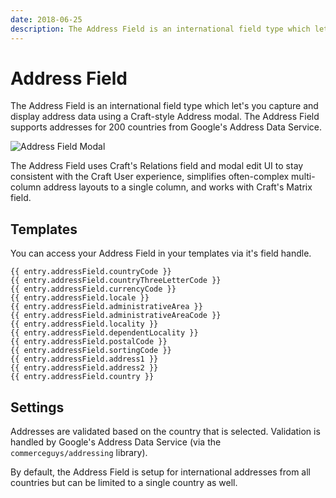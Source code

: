 ```yaml
---
date: 2018-06-25
description: The Address Field is an international field type which let's you capture and display address data using a Craft-style Address modal.
---
```


# Address Field

The Address Field is an international field type which let's you capture and display address data using a Craft-style Address modal. The Address Field supports addresses for 200 countries from Google's Address Data Service.

![Address Field Modal](./../images/fields/sprout-address-modal.png) 

The Address Field uses Craft's Relations field and modal edit UI to stay consistent with the Craft User experience, simplifies often-complex multi-column address layouts to a single column, and works with Craft's Matrix field.

## Templates

You can access your Address Field in your templates via it's field handle. 

``` twig
{{ entry.addressField.countryCode }}
{{ entry.addressField.countryThreeLetterCode }}
{{ entry.addressField.currencyCode }}
{{ entry.addressField.locale }}
{{ entry.addressField.administrativeArea }}
{{ entry.addressField.administrativeAreaCode }}
{{ entry.addressField.locality }}
{{ entry.addressField.dependentLocality }}
{{ entry.addressField.postalCode }}
{{ entry.addressField.sortingCode }}
{{ entry.addressField.address1 }}
{{ entry.addressField.address2 }}
{{ entry.addressField.country }}
```

## Settings

Addresses are validated based on the country that is selected. Validation is handled by Google's Address Data Service (via the `commerceguys/addressing` library).

By default, the Address Field is setup for international addresses from all countries but can be limited to a single country as well.
